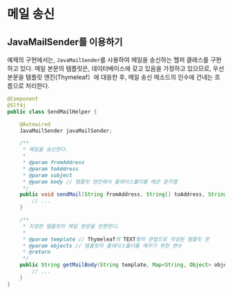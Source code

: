 # 메일 송신

## JavaMailSender를 이용하기

예제의 구현에서는, `JavaMailSender`를 사용하여 메일을 송신하는 헬퍼 클래스를 구현하고 있다.
메일 본문의 템플릿은, 데이터베이스에 갖고 있음을 가정하고 있으므로,
우선 본문을 템플릿 엔진(Thymeleaf）에 대응한 후,
메일 송신 메소드의 인수에 건네는 흐름으로 처리한다.

```java
@Component
@Slf4j
public class SendMailHelper {

    @Autowired
    JavaMailSender javaMailSender;

    /**
     * 메일을 송신한다.
     *
     * @param fromAddress
     * @param toAddress
     * @param subject
     * @param body // 템플릿 엔진에서 플레이스홀더를 메꾼 문자열
     */
    public void sendMail(String fromAddress, String[] toAddress, String subject, String body) {
        // ...
    }

    /**
     * 지정한 템플릿의 메일 본문을 반환한다.
     *
     * @param template // Thymeleaf의 TEXT형의 문법으로 작성된 템플릿 문
     * @param objects // 템플릿의 플레이스홀더를 메꾸기 위한 변수
     * @return
     */
    public String getMailBody(String template, Map<String, Object> objects) {
        // ...
    }
}
```
